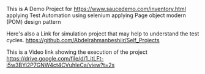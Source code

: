 This is A Demo Project for https://www.saucedemo.com/inventory.html applying Test Automation using selenium applying Page object modern (POM) design pattern

Here's also a Link for simulation project that may help to understand the test cycles.
https://github.com/Abdelrahmanbeshiir/Self_Projects

This is a Video link showing the execution of the project 
https://drive.google.com/file/d/1_itLFt-i5w3BYi2P7GNW4ct4CVuhIeCa/view?t=2s
